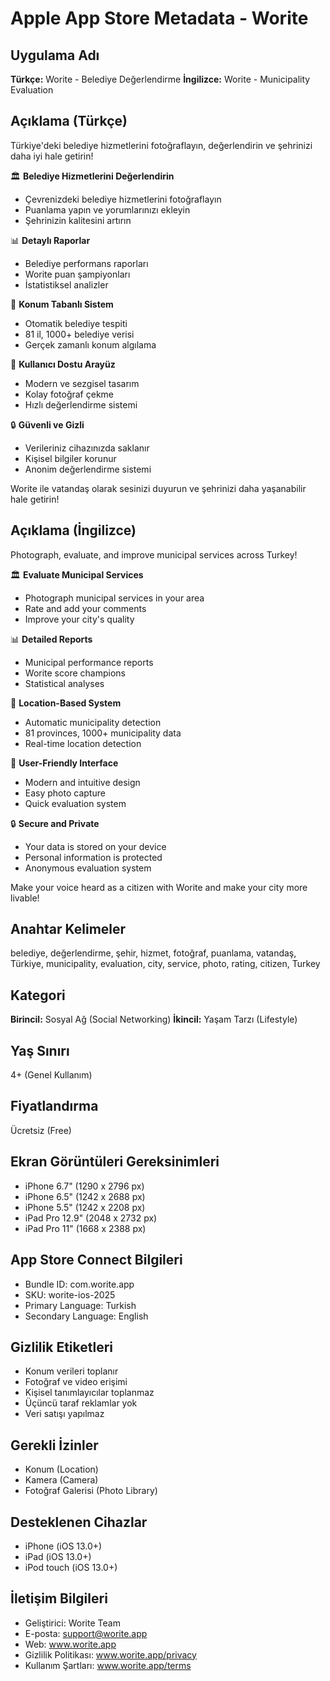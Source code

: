 # Apple App Store Metadata - Worite

## Uygulama Adı
**Türkçe:** Worite - Belediye Değerlendirme
**İngilizce:** Worite - Municipality Evaluation

## Açıklama (Türkçe)
Türkiye'deki belediye hizmetlerini fotoğraflayın, değerlendirin ve şehrinizi daha iyi hale getirin!

🏛️ **Belediye Hizmetlerini Değerlendirin**
- Çevrenizdeki belediye hizmetlerini fotoğraflayın
- Puanlama yapın ve yorumlarınızı ekleyin
- Şehrinizin kalitesini artırın

📊 **Detaylı Raporlar**
- Belediye performans raporları
- Worite puan şampiyonları
- İstatistiksel analizler

📍 **Konum Tabanlı Sistem**
- Otomatik belediye tespiti
- 81 il, 1000+ belediye verisi
- Gerçek zamanlı konum algılama

📱 **Kullanıcı Dostu Arayüz**
- Modern ve sezgisel tasarım
- Kolay fotoğraf çekme
- Hızlı değerlendirme sistemi

🔒 **Güvenli ve Gizli**
- Verileriniz cihazınızda saklanır
- Kişisel bilgiler korunur
- Anonim değerlendirme sistemi

Worite ile vatandaş olarak sesinizi duyurun ve şehrinizi daha yaşanabilir hale getirin!

## Açıklama (İngilizce)
Photograph, evaluate, and improve municipal services across Turkey!

🏛️ **Evaluate Municipal Services**
- Photograph municipal services in your area
- Rate and add your comments
- Improve your city's quality

📊 **Detailed Reports**
- Municipal performance reports
- Worite score champions
- Statistical analyses

📍 **Location-Based System**
- Automatic municipality detection
- 81 provinces, 1000+ municipality data
- Real-time location detection

📱 **User-Friendly Interface**
- Modern and intuitive design
- Easy photo capture
- Quick evaluation system

🔒 **Secure and Private**
- Your data is stored on your device
- Personal information is protected
- Anonymous evaluation system

Make your voice heard as a citizen with Worite and make your city more livable!

## Anahtar Kelimeler
belediye, değerlendirme, şehir, hizmet, fotoğraf, puanlama, vatandaş, Türkiye, municipality, evaluation, city, service, photo, rating, citizen, Turkey

## Kategori
**Birincil:** Sosyal Ağ (Social Networking)
**İkincil:** Yaşam Tarzı (Lifestyle)

## Yaş Sınırı
4+ (Genel Kullanım)

## Fiyatlandırma
Ücretsiz (Free)

## Ekran Görüntüleri Gereksinimleri
- iPhone 6.7" (1290 x 2796 px)
- iPhone 6.5" (1242 x 2688 px)
- iPhone 5.5" (1242 x 2208 px)
- iPad Pro 12.9" (2048 x 2732 px)
- iPad Pro 11" (1668 x 2388 px)

## App Store Connect Bilgileri
- Bundle ID: com.worite.app
- SKU: worite-ios-2025
- Primary Language: Turkish
- Secondary Language: English

## Gizlilik Etiketleri
- Konum verileri toplanır
- Fotoğraf ve video erişimi
- Kişisel tanımlayıcılar toplanmaz
- Üçüncü taraf reklamlar yok
- Veri satışı yapılmaz

## Gerekli İzinler
- Konum (Location)
- Kamera (Camera)
- Fotoğraf Galerisi (Photo Library)

## Desteklenen Cihazlar
- iPhone (iOS 13.0+)
- iPad (iOS 13.0+)
- iPod touch (iOS 13.0+)

## İletişim Bilgileri
- Geliştirici: Worite Team
- E-posta: support@worite.app
- Web: www.worite.app
- Gizlilik Politikası: www.worite.app/privacy
- Kullanım Şartları: www.worite.app/terms 
